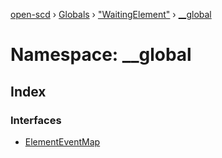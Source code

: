 [open-scd](../README.md) › [Globals](../globals.md) › ["WaitingElement"](_waitingelement_.md) › [__global](_waitingelement_.__global.md)

# Namespace: __global

## Index

### Interfaces

* [ElementEventMap](../interfaces/_waitingelement_.__global.elementeventmap.md)
